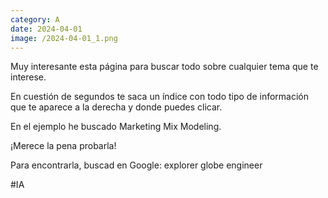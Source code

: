 ```yaml
--- 
category: A 
date: 2024-04-01 
image: /2024-04-01_1.png 
--- 
```


Muy interesante esta página para buscar todo sobre cualquier tema que te interese. 

En cuestión de segundos te saca un índice con todo tipo de información que te aparece a la derecha y donde puedes clicar. 

En el ejemplo he buscado Marketing Mix Modeling.

¡Merece la pena probarla!

Para encontrarla, buscad en Google: explorer globe engineer

#IA